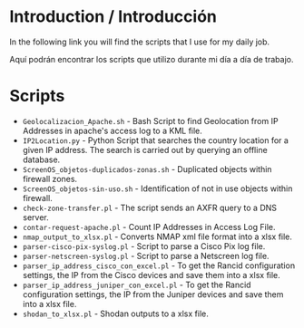 # Introduction / Introducción
In the following link you will find the scripts that I use for my daily job.

Aquí podrán encontrar los scripts que utilizo durante mi día a día de trabajo.

# Scripts
* `Geolocalizacion_Apache.sh` - Bash Script to find Geolocation from IP Addresses in apache's access log
to a KML file.
* `IP2Location.py` - Python Script that searches the country location for a given IP address. The search is carried out by querying an offline database.
* `ScreenOS_objetos-duplicados-zonas.sh` - Duplicated objects within firewall zones. 
* `ScreenOS_objetos-sin-uso.sh` - Identification of not in use objects within firewall.
* `check-zone-transfer.pl` - The script sends an AXFR query to a DNS server.
* `contar-request-apache.pl` - Count IP Addresses in Access Log File.
* `nmap_output_to_xlsx.pl` - Converts NMAP xml file format into a xlsx file.
* `parser-cisco-pix-syslog.pl` - Script to parse a Cisco Pix log file.
* `parser-netscreen-syslog.pl` - Script to parse a Netscreen log file.
* `parser_ip_address_cisco_con_excel.pl` - To get the Rancid configuration settings, the IP from the Cisco devices
and save them into a xlsx file.
* `parser_ip_address_juniper_con_excel.pl` - To get the Rancid configuration settings, the IP from the Juniper devices and save them into a xlsx file.
* `shodan_to_xlsx.pl` - Shodan outputs to a xlsx file.
